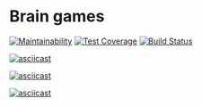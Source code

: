 Brain games
===========

[![Maintainability](https://api.codeclimate.com/v1/badges/1ae4272d6d265319b593/maintainability)](https://codeclimate.com/github/fidilly/project-lvl1-s470/maintainability) [![Test Coverage](https://api.codeclimate.com/v1/badges/1ae4272d6d265319b593/test_coverage)](https://codeclimate.com/github/fidilly/project-lvl1-s470/test_coverage) [![Build Status](https://travis-ci.org/fidilly/project-lvl1-s470.svg?branch=master)](https://travis-ci.org/fidilly/project-lvl1-s470)

[![asciicast](https://asciinema.org/a/238143.svg)](https://asciinema.org/a/238143)

[![asciicast](https://asciinema.org/a/238402.svg)](https://asciinema.org/a/238402)

[![asciicast](https://asciinema.org/a/238458.svg)](https://asciinema.org/a/238458)
